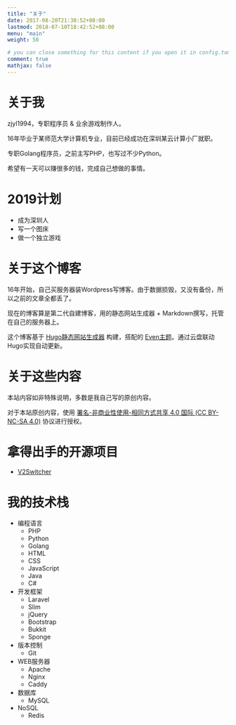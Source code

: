 ```yaml
---
title: "关于"
date: 2017-08-20T21:38:52+08:00
lastmod: 2018-07-10T18:42:52+08:00
menu: "main"
weight: 50

# you can close something for this content if you open it in config.toml.
comment: true
mathjax: false
---
```


# 关于我

zjyl1994，专职程序员 & 业余游戏制作人。

16年毕业于某师范大学计算机专业，目前已经成功在深圳某云计算小厂就职。

专职Golang程序员，之前主写PHP，也写过不少Python。

希望有一天可以赚很多的钱，完成自己想做的事情。

# 2019计划

- 成为深圳人
- 写一个图床
- 做一个独立游戏

# 关于这个博客

16年开始，自己买服务器装Wordpress写博客。由于数据损毁，又没有备份，所以之前的文章全都丢了。

现在的博客算是第二代自建博客，用的静态网站生成器 + Markdown撰写，托管在自己的服务器上。

这个博客基于 [Hugo静态网站生成器](https://gohugo.io/) 构建，搭配的 [Even主题](https://themes.gohugo.io/hugo-theme-even/)。通过云盘联动Hugo实现自动更新。

# 关于这些内容

本站内容如非特殊说明，多数是我自己写的原创内容。

对于本站原创内容，使用 [署名-非商业性使用-相同方式共享 4.0 国际 (CC BY-NC-SA 4.0)](https://creativecommons.org/licenses/by-nc-sa/4.0/deed.zh) 协议进行授权。

# 拿得出手的开源项目

- [V2Switcher](https://github.com/zjyl1994/V2Switcher)

# 我的技术栈

- 编程语言
    - PHP
    - Python
    - Golang
    - HTML
    - CSS
    - JavaScript
    - Java
    - C#
- 开发框架
    - Laravel
    - Slim
    - jQuery
    - Bootstrap
    - Bukkit
    - Sponge
- 版本控制
    - Git
- WEB服务器
    - Apache
    - Nginx
    - Caddy
- 数据库
    - MySQL
- NoSQL
    - Redis